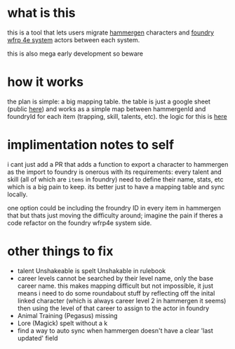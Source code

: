 # what is this
this is a tool that lets users migrate [hammergen](https://hammergen.net/) characters and [foundry wfrp 4e system](https://foundryvtt.com/packages/wfrp4e) actors between each system.

this is also mega early development so beware

# how it works
the plan is simple: a big mapping table. the table is just a google sheet (public [here](https://docs.google.com/spreadsheets/d/1wAtf6zVBo8AHSJfFJOyodfEE2uA3okLfEPxhNu1HMHw/edit?usp=sharing)) and works as a simple map between hammergenId and foundryId for each item (trapping, skill, talents, etc). the logic for this is [here](https://github.com/claydegruchy/hammergen-foundry-sync-svelte/blob/3ad44b5b9ed586fad052e0d0fb5bd70e9a5d694d/src/view/valueMapper.js#L21)



# implimentation notes to self
i cant just add a PR that adds a function to export a character to hammergen as the import to foundry is onerous with its requirements: every talent and skill (all of which are `items` in foundry) need to define their name, stats, etc which is a big pain to keep. its better just to have a mapping table and sync locally.

one option could be including the froundry ID in every item in hammergen that but thats just moving the difficulty around; imagine the pain if theres a code refactor on the foundry wfrp4e system side.



# other things to fix
- talent Unshakeable is spelt Unshakable in rulebook
- career levels cannot be searched by their level name, only the base career name. this makes mapping difficult but not impossible, it just means i need to do some roundabout stuff by reflecting off the inital linked character (which is always career level 2 in hammergen it seems) then using the level of that career to assign to the actor in foundry
- Animal Training (Pegasus) missing 
- Lore (Magick) spelt without a k
- find a way to auto sync when hammergen doesn't have a clear 'last updated' field